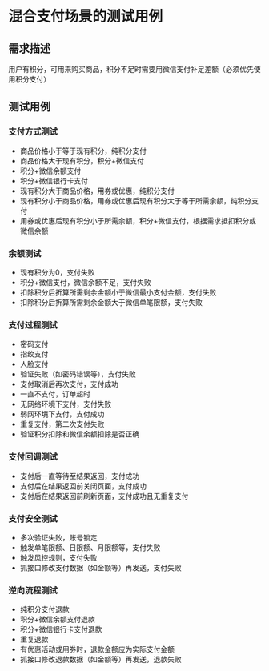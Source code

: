 # 混合支付场景的测试用例

## 需求描述

用户有积分，可用来购买商品，积分不足时需要用微信支付补足差额（必须优先使用积分支付）

## 测试用例

### 支付方式测试

- 商品价格小于等于现有积分，纯积分支付
- 商品价格大于现有积分，积分+微信支付
- 积分+微信余额支付
- 积分+微信银行卡支付
- 现有积分大于商品价格，用券或优惠，纯积分支付
- 现有积分小于商品价格，用券或优惠后现有积分大于等于所需余额，纯积分支付
- 用券或优惠后现有积分小于所需余额，积分+微信支付，根据需求抵扣积分或微信余额

### 余额测试

- 现有积分为0，支付失败
- 积分+微信支付，微信余额不足，支付失败
- 扣除积分后折算所需剩余金额小于微信最小支付金额，支付失败
- 扣除积分后折算所需剩余金额大于微信单笔限额，支付失败

### 支付过程测试

- 密码支付
- 指纹支付
- 人脸支付
- 验证失败（如密码错误等），支付失败
- 支付取消后再次支付，支付成功
- 一直不支付，订单超时
- 无网络环境下支付，支付失败
- 弱网环境下支付，支付成功
- 重复支付，第二次支付失败
- 验证积分扣除和微信余额扣除是否正确

### 支付回调测试

- 支付后一直等待至结果返回，支付成功
- 支付后在结果返回前关闭页面，支付成功
- 支付后在结果返回前刷新页面，支付成功且无重复支付

### 支付安全测试

- 多次验证失败，账号锁定
- 触发单笔限额、日限额、月限额等，支付失败
- 触发风控规则，支付失败
- 抓接口修改支付数据（如金额等）再发送，支付失败

### 逆向流程测试

- 纯积分支付退款
- 积分+微信余额支付退款
- 积分+微信银行卡支付退款
- 重复退款
- 有优惠活动或用券时，退款金额应为实际支付金额
- 抓接口修改退款数据（如金额等）再发送，退款失败